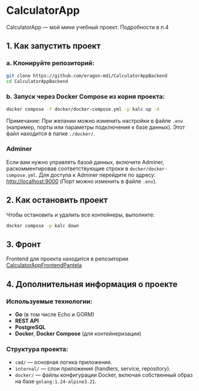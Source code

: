 # CalculatorApp

CalculatorApp — мой мини учебный проект. Подробности в п.4

## 1. Как запустить проект

### a. Клонируйте репозиторий:

```bash
git clone https://github.com/eragon-mdi/CalculatorAppBackend
cd CalculatorAppBackend
```

### b. Запуск через Docker Compose из корня проекта:
``` bash
docker compose -f docker/docker-compose.yml -p kalc up -d
```

Примечание: При желании можно изменить настройки в файле `.env` (например, порты или параметры подключения к базе данных). Этот файл находится в папке `./docker/`.

### Adminer
Если вам нужно управлять базой данных, включите Adminer, раскомментировав соответствующие строки в `docker/docker-compose.yml`.
Для доступа к Adminer перейдите по адресу: [http://localhost:9000](http://localhost:9000) (Порт можно изменить в файле `.env`).

## 2. Как остановить проект
Чтобы остановить и удалить все контейнеры, выполните:
``` bash
docker compose -p kalc down
```

## 3. Фронт 
Frontend для проекта находится в репозитории [CalculatorAppFrontendPantela](https://github.com/EvgenyMentor/CalculatorAppFrontendPantela)


## 4. **Дополнительная информация о проекте**

### Используемые технологии:

- __Go__ (в том числе Echo и GORM)
- __REST API__
- __PostgreSQL__
- __Docker__, __Docker Compose__ (для контейнеризации)

### Структура проекта:

- `cmd/` — основная логика приложения.
- `internal/` — слои приложения (handlers, service, repository).
- `docker/` — файлы конфигурации Docker, включая собственный образ на базе `golang:1.24-alpine3.21`.

